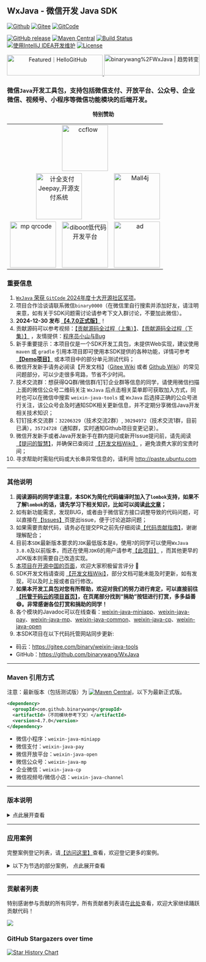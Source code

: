 ## WxJava - 微信开发 Java SDK
[![Github](https://img.shields.io/github/stars/binarywang/WxJava?logo=github&style=flat&label=Stars)](https://github.com/binarywang/WxJava)
[![Gitee](https://gitee.com/binary/weixin-java-tools/badge/star.svg?theme=blue)](https://gitee.com/binary/weixin-java-tools)
[![GitCode](https://gitcode.com/binary/WxJava/star/badge.svg)](https://gitcode.com/binary/WxJava)

[![GitHub release](https://img.shields.io/github/release/binarywang/WxJava?label=Release)](https://github.com/binarywang/WxJava/releases)
[![Maven Central](https://img.shields.io/maven-central/v/com.github.binarywang/wx-java?label=Maven)](https://central.sonatype.com/artifact/com.github.binarywang/wx-java/versions)
[![Build Status](https://img.shields.io/circleci/project/github/binarywang/WxJava/develop.svg?sanitize=true&label=Build)](https://circleci.com/gh/binarywang/WxJava/tree/develop)
[![使用IntelliJ IDEA开发维护](https://img.shields.io/badge/IntelliJ%20IDEA-支持-blue.svg)](https://www.jetbrains.com/?from=WxJava-weixin-java-tools)
[![License](https://img.shields.io/badge/License-Apache%202.0-blue.svg)](https://opensource.org/licenses/Apache-2.0)

<div align="center">
  <a href="https://hellogithub.com/repository/6de6147050c94db4aedfd7098d19f8d8" target="_blank">
    <img src="https://api.hellogithub.com/v1/widgets/recommend.svg?rid=6de6147050c94db4aedfd7098d19f8d8&claim_uid=mwKh0tILBfjlezR" alt="Featured｜HelloGitHub" width="250" height="54" />
  </a>
  <a href="https://trendshift.io/repositories/12152" target="_blank">
    <img src="https://trendshift.io/api/badge/repositories/12152" alt="binarywang%2FWxJava | 趋势转变" width="250" height="55" />
  </a>
</div>

### 微信`Java`开发工具包，支持包括微信支付、开放平台、公众号、企业微信、视频号、小程序等微信功能模块的后端开发。
<div align="center">
  <b>特别赞助</b>
  <table cellspacing="0" cellpadding="0" width="500">
    <tr>
      <td align="center" colspan="3">
        <a href="http://www.ccflow.org/?from=wxjava" target="_blank">
          <img height="120" src="https://ccfast.cc/AD/ccflow2.png" alt="ccflow">
        </a>
      </td>
    </tr>
    <tr>
      <td align="center" colspan="2">
        <a href="https://www.jeequan.com/product/jeepay.html" target="_blank">
          <img height="120" src="https://jeequan.oss-cn-beijing.aliyuncs.com/jeepay/img/wxjava_jeepay.png" alt="计全支付Jeepay,开源支付系统">
        </a>
      </td>
      <td align="center">
        <a href="https://www.mall4j.com/cn/?statId=9" target="_blank">
          <img height="120" src="https://img.mall4j.com/mall.png" alt="Mall4j">
        </a>
      </td>
    </tr>
    <tr>
      <td align="center">
        <a href="http://mp.weixin.qq.com/mp/homepage?__biz=MzI3MzAwMzk4OA==&hid=1&sn=f31af3bf562b116b061c9ab4edf70b61&scene=18#wechat_redirect" target="_blank">
          <img height="120" src="https://gitee.com/binary/weixin-java-tools/raw/develop/images/qrcodes/mp.png" alt="mp qrcode">
        </a>
      </td>
      <td align="center">
        <a href="https://www.diboot.com?from=wxjava" target="_blank">
          <img height="120" src="https://www.diboot.com/img/diboot_ad.png" alt="diboot低代码开发平台">
        </a>
      </td>
      <td align="center">
        <a href="https://www.crmeb.com/xiazai" target="_blank">
          <img height="120" src="https://crmebjavamer.oss-cn-beijing.aliyuncs.com/crmebimage/gitee/WechatIMG202.jpg" alt="ad">
        </a>
      </td>
    </tr>
  </table>
</div>

### 重要信息
1. [`WxJava` 荣获 `GitCode` 2024年度十大开源社区奖项](https://mp.weixin.qq.com/s/wM_UlMsDm3IZ1CPPDvcvQw)。
2. 项目合作洽谈请联系微信`binary0000`（在微信里自行搜索并添加好友，请注明来意，如有关于SDK问题需讨论请参考下文入群讨论，不要加此微信）。
3. **2024-12-30 发布 [【4.7.0正式版】](https://mp.weixin.qq.com/s/_7k-XLYBqeJJhvHWCsdT0A)**！
4. 贡献源码可以参考视频：[【贡献源码全过程（上集）】](https://mp.weixin.qq.com/s/3xUZSATWwHR_gZZm207h7Q)、[【贡献源码全过程（下集）】](https://mp.weixin.qq.com/s/nyzJwVVoYSJ4hSbwyvTx9A) ，友情提供：[程序员小山与Bug](https://space.bilibili.com/473631007)
5. 新手重要提示：本项目仅是一个SDK开发工具包，未提供Web实现，建议使用 `maven` 或 `gradle` 引用本项目即可使用本SDK提供的各种功能，详情可参考 **[【Demo项目】](demo.md)** 或本项目中的部分单元测试代码；
6. 微信开发新手请务必阅读【开发文档】（[Gitee Wiki](https://gitee.com/binary/weixin-java-tools/wikis/Home) 或者 [Github Wiki](https://github.com/binarywang/WxJava/wiki)）的常见问题部分，可以少走很多弯路，节省不少时间。
7. 技术交流群：想获得QQ群/微信群/钉钉企业群等信息的同学，请使用微信扫描上面的微信公众号二维码关注 `WxJava` 后点击相关菜单即可获取加入方式，同时也可以在微信中搜索 `weixin-java-tools` 或 `WxJava` 后选择正确的公众号进行关注，该公众号会及时通知SDK相关更新信息，并不定期分享微信Java开发相关技术知识；
8. 钉钉技术交流群：`32206329`（技术交流2群）, `30294972`（技术交流1群，目前已满），`35724728`（通知群，实时通知Github项目变更记录）。
9. 微信开发新手或者Java开发新手在群内提问或新开Issue提问前，请先阅读[【提问的智慧】](https://github.com/ryanhanwu/How-To-Ask-Questions-The-Smart-Way/blob/master/README-zh_CN.md)，并确保已查阅过 [【开发文档Wiki】](https://github.com/binarywang/WxJava/wiki) ，避免浪费大家的宝贵时间；
10. 寻求帮助时需贴代码或大长串异常信息的，请利用 http://paste.ubuntu.com 

--------------------------------
### 其他说明
1. **阅读源码的同学请注意，本SDK为简化代码编译时加入了`lombok`支持，如果不了解`lombok`的话，请先学习下相关知识，比如可以阅读[此文章](https://mp.weixin.qq.com/s/cUc-bUcprycADfNepnSwZQ)；**
2. 如有新功能需求，发现BUG，或者由于微信官方接口调整导致的代码问题，可以直接在[【Issues】](https://github.com/binarywang/WxJava/issues)页提出issue，便于讨论追踪问题；
3. 如果需要贡献代码，请务必在提交PR之前先仔细阅读[【代码贡献指南】](CONTRIBUTING.md)，谢谢理解配合；
4. 目前本`SDK`最新版本要求的`JDK`最低版本是`8`，使用`7`的同学可以使用`WxJava` `3.8.0`及以前版本，而还在使用`JDK`6的用户请参考[【此项目】]( https://github.com/binarywang/weixin-java-tools-for-jdk6) ，而其他更早的JDK版本则需要自己改造实现。
5. [本项目在开源中国的页面](https://www.oschina.net/p/weixin-java-tools-new)，欢迎大家积极留言评分 🙂
6. SDK开发文档请查阅 [【开发文档Wiki】](https://github.com/binarywang/WxJava/wiki)，部分文档可能未能及时更新，如有发现，可以及时上报或者自行修改。
7. **如果本开发工具包对您有所帮助，欢迎对我们的努力进行肯定，可以直接前往[【托管于码云的项目首页】](http://gitee.com/binary/weixin-java-tools)，在页尾部分找到“捐助”按钮进行打赏，多多益善 😄。非常感谢各位打赏和捐助的同学！**
8. 各个模块的Javadoc可以在线查看：[weixin-java-miniapp](http://binary.ac.cn/weixin-java-miniapp-javadoc/)、[weixin-java-pay](http://binary.ac.cn/weixin-java-pay-javadoc/)、[weixin-java-mp](http://binary.ac.cn/weixin-java-mp-javadoc/)、[weixin-java-common](http://binary.ac.cn/weixin-java-common-javadoc/)、[weixin-java-cp](http://binary.ac.cn/weixin-java-cp-javadoc/)、[weixin-java-open](http://binary.ac.cn/weixin-java-open-javadoc/)
9. 本SDK项目在以下代码托管网站同步更新:
* 码云：https://gitee.com/binary/weixin-java-tools
* GitHub：https://github.com/binarywang/WxJava

---------------------------------
### Maven 引用方式
注意：最新版本（包括测试版）为 [![Maven Central](https://img.shields.io/maven-central/v/com.github.binarywang/wx-java.svg)](https://central.sonatype.com/artifact/com.github.binarywang/wx-java/versions)，以下为最新正式版。

```xml
<dependency>
  <groupId>com.github.binarywang</groupId>
  <artifactId>（不同模块参考下文）</artifactId>
  <version>4.7.0</version>
</dependency>
```

  - 微信小程序：`weixin-java-miniapp`   
  - 微信支付：`weixin-java-pay`
  - 微信开放平台：`weixin-java-open`   
  - 微信公众号：`weixin-java-mp`    
  - 企业微信：`weixin-java-cp`
  - 微信视频号/微信小店：`weixin-java-channel`


---------------------------------
### 版本说明

<details>
<summary>点此展开查看</summary>
  
1. 本项目定为大约每半年左右发布一次正式版，遇到重大问题需修复会及时提交新版本，欢迎大家随时提交 `Pull Request`；
2. 每次代码更新都会自动构建出新版本方便及时尝鲜，版本号格式为 `x.x.x-时间戳`;
3. 发布正式版时，`develop` 分支代码合并进入 `release` 分支），版本号格式为 `X.X.0`（如`2.1.0`，`2.2.0`等）；
4. 每隔一段时间后，会发布测试版本（如`3.6.8.B`，即尾号不为0，并添加B，以区别于正式版），代码仅存在于 `develop` 分支中；
5. 目前最新版本号为 [![Maven Central](https://img.shields.io/maven-central/v/com.github.binarywang/wx-java.svg)](http://mvnrepository.com/artifact/com.github.binarywang/wx-java) ，也可以通过访问以下链接分别查看各个模块最新的版本： 
[【微信支付】](https://central.sonatype.com/artifact/com.github.binarywang/weixin-java-pay/versions) 、[【小程序】](https://central.sonatype.com/artifact/com.github.binarywang/weixin-java-miniapp/versions) 、[【公众号】](https://central.sonatype.com/artifact/com.github.binarywang/weixin-java-mp/versions) 、[【企业微信】](https://central.sonatype.com/artifact/com.github.binarywang/weixin-java-cp/versions)、[【开放平台】](https://central.sonatype.com/artifact/com.github.binarywang/weixin-java-open/versions)、[【视频号】](https://central.sonatype.com/artifact/com.github.binarywang/weixin-java-channel/versions)


</details>

----------------------------------
### 应用案例
完整案例登记列表，请[【访问这里】](https://github.com/binarywang/WxJava/issues/729)查看，欢迎登记更多的案例。

<details>
<summary>以下为节选的部分案例， 点此展开查看</summary>

#### 开源项目：
- 基于微信公众号的签到、抽奖、发送弹幕程序：https://github.com/workcheng/weiya
- Jeepay 支付系统：https://gitee.com/jeequan/jeepay
- 微同商城：https://gitee.com/fuyang_lipengjun/platform
- 微信点餐系统：https://github.com/sqmax/springboot-project
- 专注批量推送的小而美的工具：https://github.com/rememberber/WePush
- yshop意象商城系统：https://gitee.com/guchengwuyue/yshopmall
- wx-manage（微信公众号管理项目）：https://github.com/niefy/wx-manage
- 基于若依开发的微信公众号管理系统：https://gitee.com/joolun/JooLun-wx
- SAAS微信小程序电商：https://gitee.com/wei-it/weiit-saas
- mall4j 电商商城系统：https://gitee.com/gz-yami/mall4j

#### 小程序：
- （京东）友家铺子，友家铺子店长版，京粉精选
- [喵星人贴吧助手(扫码关注)](http://p98ahz3tg.bkt.clouddn.com/miniappqrcode.jpg)
- 树懒揽书+
- 广廉快线，鹏城巴士等
- 当燃挑战、sportlight轻灵运动
- 360考试宝典
- 民医台
- 来一团商家版
- 史必达（史丹利）
- 嘀嗒云印
- 维沃吼吼
- 王朝社区（比亚迪新能源社区）
- 极吼吼手机上门回收换新
- 未来信封 
- 5G惠享
- 生菜wordpress转小程序
- 丽日购

#### 公众号：
- 中国电信上海网厅（sh_189）
- E答平台
- 宁夏生鲜365
- 通服货滴
- 神龙养车
- 沃音乐商务智能
- 光环云社群
- 手机排队
- [全民约跑健身便利店](http://www.oneminsport.com/)
- 民医台
- YshopMall
- 好行景区直通车以及全国40多个公众号
- 我奥篮球公众号
- 未来信封官微
- 银川智云问诊
- 5G惠享

#### 企业微信：
- HTC企业微信
- 掌上史丹利
- 药店益

#### 其他：
- 高善人力资源
- 小猪餐餐
- 餐饮系统
- 微信公众号管理系统：http://demo.joolun.com
- 锐捷网络：Saleslink

</details>

----------------------------------
### 贡献者列表
特别感谢参与贡献的所有同学，所有贡献者列表请在[此处](https://github.com/binarywang/WxJava/graphs/contributors)查看，欢迎大家继续踊跃贡献代码！

<a href="https://github.com/binarywang/WxJava/graphs/contributors">
  <img src="https://contrib.rocks/image?repo=binarywang/WxJava" />
</a>

### GitHub Stargazers over time
[![Star History Chart](https://api.star-history.com/svg?repos=binarywang/WxJava&type=Date)](https://star-history.com/#binarywang/WxJava&Date)
